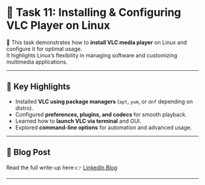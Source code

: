 # 🐧 Task 11: Installing & Configuring VLC Player on Linux

📖 This task demonstrates how to **install VLC media player** on Linux and configure it for optimal usage.  
It highlights Linux’s flexibility in managing software and customizing multimedia applications.

---

## 📌 Key Highlights
- Installed **VLC using package managers** (`apt`, `yum`, or `dnf` depending on distro).  
- Configured **preferences, plugins, and codecs** for smooth playback.  
- Learned how to **launch VLC via terminal** and GUI.  
- Explored **command-line options** for automation and advanced usage.

---

## 📖 Blog Post
Read the full write-up here 👉 [LinkedIn Blog](https://www.linkedin.com/posts/aman-kant-mahto_how-to-configure-vlc-in-linux-environments-activity-7255172209327939584-neD4)

---
